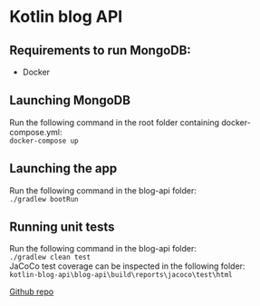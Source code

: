 # Kotlin blog API

## Requirements to run MongoDB:
- Docker

## Launching MongoDB
Run the following command in the root folder containing docker-compose.yml:  
``docker-compose up``

## Launching the app
Run the following command in the blog-api folder:  
``./gradlew bootRun``

## Running unit tests
Run the following command in the blog-api folder:  
``./gradlew clean test``  
JaCoCo test coverage can be inspected in the following folder:  
``kotlin-blog-api\blog-api\build\reports\jacoco\test\html``

[Github repo](https://github.com/matusekma/kotlin-blog-api)
